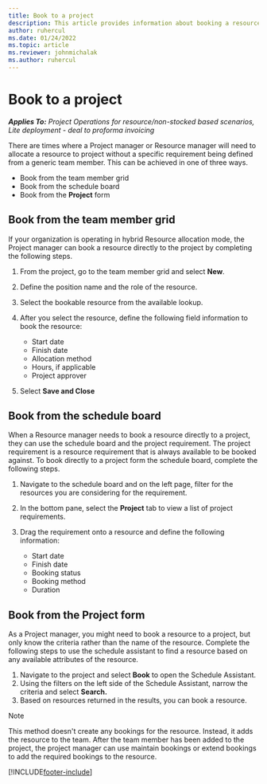 ```yaml
---
title: Book to a project
description: This article provides information about booking a resource to a project.
author: ruhercul
ms.date: 01/24/2022
ms.topic: article
ms.reviewer: johnmichalak
ms.author: ruhercul
---
```


# Book to a project

_**Applies To:** Project Operations for resource/non-stocked based scenarios, Lite deployment - deal to proforma invoicing_

There are times where a Project manager or Resource manager will need to allocate a resource to project without a specific requirement being defined from a generic team member. This can be achieved in one of three ways.

- Book from the team member grid
- Book from the schedule board
- Book from the **Project** form

## Book from the team member grid

If your organization is operating in hybrid Resource allocation mode, the Project manager can book a resource directly to the project by completing the following steps.

1. From the project, go to the team member grid and select **New**.
2. Define the position name and the role of the resource.
3. Select the bookable resource from the available lookup.
4. After you select the resource, define the following field information to book the resource:

    - Start date
    - Finish date
    - Allocation method
    - Hours, if applicable
    - Project approver

6. Select **Save and Close**

## Book from the schedule board

When a Resource manager needs to book a resource directly to a project, they can use the schedule board and the project requirement. The project requirement is a resource requirement that is always available to be booked against. To book directly to a project form the schedule board, complete the following steps.

1. Navigate to the schedule board and on the left page, filter for the resources you are considering for the requirement.
2. In the bottom pane, select the **Project** tab to view a list of project requirements.
3. Drag the requirement onto a resource and define the following information:

    - Start date
    - Finish date
    - Booking status
    - Booking method
    - Duration
   

## Book from the Project form

As a Project manager, you might need to book a resource to a project, but only know the criteria rather than the name of the resource. Complete the following steps to use the schedule assistant to find a resource based on any available attributes of the resource. 

1. Navigate to the project and select **Book** to open the Schedule Assistant.
2. Using the filters on the left side of the Schedule Assistant, narrow the criteria and select **Search.**
3. Based on resources returned in the results, you can book a resource.

> [!NOTE]
> This method doesn't create any bookings for the resource. Instead, it adds the resource to the team. After the team member has been added to the
project, the project manager can use maintain bookings or extend bookings to add the required bookings to the resource.


[!INCLUDE[footer-include](../includes/footer-banner.md)]
